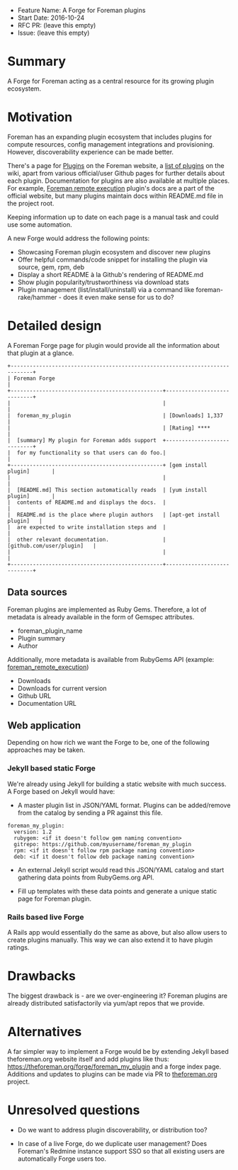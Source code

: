 - Feature Name: A Forge for Foreman plugins
- Start Date: 2016-10-24
- RFC PR: (leave this empty)
- Issue: (leave this empty)

# Summary
[summary]: #summary

A Forge for Foreman acting as a central resource for its growing plugin
ecosystem.

# Motivation
[motivation]: #motivation

Foreman has an expanding plugin ecosystem that includes plugins for compute
resources, config management integrations and provisioning. However,
discoverability experience can be made better.

There's a page for [Plugins](https://theforeman.org/plugins) on the Foreman
website,
a
[list of plugins](http://projects.theforeman.org/projects/foreman/wiki/List_of_Plugins) on
the wiki, apart from various official/user Github pages for further details
about each plugin. Documentation for plugins are also available at multiple
places. For example, [Foreman remote execution](https://theforeman.org/plugins/foreman_remote_execution/0.3/index.html) plugin's
docs are a part of the official website, but many plugins maintain docs within
README.md file in the project root.

Keeping information up to date on each page is a manual task and could use some
automation.

A new Forge would address the following points:

* Showcasing Foreman plugin ecosystem and discover new plugins
* Offer helpful commands/code snippet for installing the plugin via source, gem,
  rpm, deb
* Display a short README à la Github's rendering of README.md
* Show plugin popularity/trustworthiness via download stats
* Plugin management (list/install/uninstall) via a command like
  foreman-rake/hammer - does it even make sense for us to do?

# Detailed design
[design]: #detailed-design

A Foreman Forge page for plugin would provide all the information about that
plugin at a glance.

```
+-----------------------------------------------------------------------------+
| Foreman Forge                                                               |
+------------------------------------------------+----------------------------+
|                                                |                            |
|  foreman_my_plugin                             | [Downloads] 1,337          |
|                                                | [Rating] ****              |
|  [summary] My plugin for Foreman adds support  +----------------------------+
|  for my functionality so that users can do foo.|                            |
+------------------------------------------------+ [gem install plugin]       |
|                                                |                            |
|  [README.md] This section automatically reads  | [yum install plugin]       |
|  contents of README.md and displays the docs.  |                            |
|  README.md is the place where plugin authors   | [apt-get install plugin]   |
|  are expected to write installation steps and  |                            |
|  other relevant documentation.                 | [github.com/user/plugin]   |
|                                                |                            |
+------------------------------------------------+----------------------------+
```

## Data sources

Foreman plugins are implemented as Ruby Gems. Therefore, a lot of metadata is
already available in the form of Gemspec attributes.

* foreman_plugin_name
* Plugin summary
* Author

Additionally, more metadata is available from RubyGems API
(example:
[foreman_remote_execution](https://rubygems.org/api/v1/gems/foreman_remote_execution.json))

* Downloads
* Downloads for current version
* Github URL
* Documentation URL

## Web application

Depending on how rich we want the Forge to be, one of the following approaches
may be taken.

### Jekyll based static Forge

We're already using Jekyll for building a static website with much success. A
Forge based on Jekyll would have:

* A master plugin list in JSON/YAML format. Plugins can be added/remove from the
  catalog by sending a PR against this file.

```
foreman_my_plugin:
  version: 1.2
  rubygem: <if it doesn't follow gem naming convention>
  gitrepo: https://github.com/myusername/foreman_my_plugin
  rpm: <if it doesn't follow rpm package naming convention>
  deb: <if it doesn't follow deb package naming convention>
```

* An external Jekyll script would read this JSON/YAML catalog and start
  gathering data points from RubyGems.org API. 
  
* Fill up templates with these data points and generate a unique static page for
  Foreman plugin.

### Rails based live Forge

A Rails app would essentially do the same as above, but also allow users to
create plugins manually. This way we can also extend it to have plugin ratings.

# Drawbacks
[drawbacks]: #drawbacks

The biggest drawback is - are we over-engineering it? Foreman plugins are
already distributed satisfactorily via yum/apt repos that we provide.

# Alternatives
[alternatives]: #alternatives

A far simpler way to implement a Forge would be by extending Jekyll based
theforeman.org website itself and add plugins like thus:
https://theforeman.org/forge/foreman_my_plugin and a forge index page. Additions
and updates to plugins can be made via PR
to [theforeman.org](https://github.com/theforeman/theforeman.org) project.

# Unresolved questions
[unresolved]: #unresolved-questions

* Do we want to address plugin discoverability, or distribution too?

* In case of a live Forge, do we duplicate user management? Does Foreman's
  Redmine instance support SSO so that all existing users are automatically
  Forge users too.
